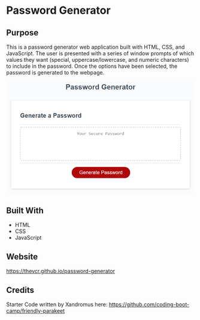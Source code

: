 # Password Generator

## Purpose
This is a password generator web application built with HTML, CSS, and JavaScript. The user is presented with a series of window prompts of which values they want (special, uppercase/lowercase, and numeric characters) to include in the password. Once the options have been selected, the password is generated to the webpage.

![Password Generator](assets/images/password-generator-screenshot.png)

## Built With
* HTML
* CSS
* JavaScript

## Website
https://thevcr.github.io/password-generator

## Credits
Starter Code written by Xandromus here: https://github.com/coding-boot-camp/friendly-parakeet
